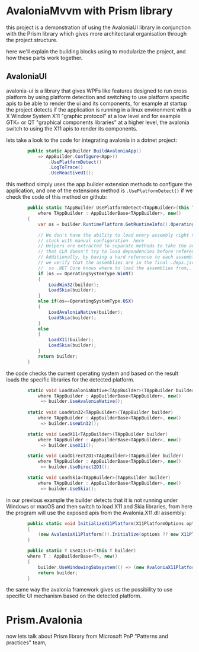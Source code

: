 # AvaloniaMvvm with Prism library

this project is a demonstration of using the AvaloniaUI library in conjunction with the Prism library which gives more architectural organisation through the project structure.

here we'll explain the building blocks using to modularize the project, and how these parts work together.

## AvaloniaUI

avalonia-ui is a library that gives WPFs like features designed to run cross platform by using platform detection and switching to use platform specific apis to be able to render the ui and its components, for example at startup the project detects if the application is running in a linux environment with a X Window System X11 "graphic protocol" at a low level and for example GTK+ or QT "graphical components libraries" at a higher level, the avalonia switch to using the X11 apis to render its components.

lets take a look to the code for integrating avalonia in a dotnet project:

```csharp
        public static AppBuilder BuildAvaloniaApp()
            => AppBuilder.Configure<App>()
                .UsePlatformDetect()
                .LogToTrace()
                .UseReactiveUI();
```

this method simply uses the app builder extension methods to configure the application, and one of the extensions method is `.UsePlatformDetect()` if we check the code of this method on github:

```csharp
        public static TAppBuilder UsePlatformDetect<TAppBuilder>(this TAppBuilder builder)
            where TAppBuilder : AppBuilderBase<TAppBuilder>, new()
        {
            var os = builder.RuntimePlatform.GetRuntimeInfo().OperatingSystem;

            // We don't have the ability to load every assembly right now, so we are
            // stuck with manual configuration  here
            // Helpers are extracted to separate methods to take the advantage of the fact
            // that CLR doesn't try to load dependencies before referencing method is jitted
            // Additionally, by having a hard reference to each assembly,
            // we verify that the assemblies are in the final .deps.json file
            //  so .NET Core knows where to load the assemblies from,.
            if (os == OperatingSystemType.WinNT)
            {
                LoadWin32(builder);
                LoadSkia(builder);
            }
            else if(os==OperatingSystemType.OSX)
            {
                LoadAvaloniaNative(builder);
                LoadSkia(builder);
            }
            else
            {
                LoadX11(builder);
                LoadSkia(builder);
            }
            return builder;
        }
```

the code checks the current operating system and based on the result loads the specific libraries for the detected platform.

```csharp
        static void LoadAvaloniaNative<TAppBuilder>(TAppBuilder builder)
            where TAppBuilder : AppBuilderBase<TAppBuilder>, new()
             => builder.UseAvaloniaNative();
        
        static void LoadWin32<TAppBuilder>(TAppBuilder builder)
            where TAppBuilder : AppBuilderBase<TAppBuilder>, new()
             => builder.UseWin32();

        static void LoadX11<TAppBuilder>(TAppBuilder builder)
            where TAppBuilder : AppBuilderBase<TAppBuilder>, new()
             => builder.UseX11();

        static void LoadDirect2D1<TAppBuilder>(TAppBuilder builder)
            where TAppBuilder : AppBuilderBase<TAppBuilder>, new()
             => builder.UseDirect2D1();

        static void LoadSkia<TAppBuilder>(TAppBuilder builder)
            where TAppBuilder : AppBuilderBase<TAppBuilder>, new()
             => builder.UseSkia();
```

in our previous example the builder detects that it is not running under Windows or macOS and then switch to load X11 and Skia libraries, from here the program will use the exposed apis from the Avalonia.X11.dll assembly:

```csharp
        public static void InitializeX11Platform(X11PlatformOptions options = null)
        {
            (new AvaloniaX11Platform()).Initialize(options ?? new X11PlatformOptions());
        }

        public static T UseX11<T>(this T builder)
        where T : AppBuilderBase<T>, new()
        {
            builder.UseWindowingSubsystem(() => (new AvaloniaX11Platform()).Initialize(AvaloniaLocator.Current.GetService<X11PlatformOptions>() ?? new X11PlatformOptions()), "");
            return builder;
        }
```

the same way the avalonia framework gives us the possibility to use specific UI mechanism based on the detected platform.

# Prism.Avalonia

now lets talk about Prism library from Microsoft PnP "Patterns and practices" team, 

